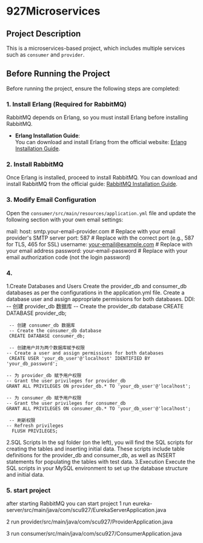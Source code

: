 # 927Microservices

## Project Description
This is a microservices-based project, which includes multiple services such as `consumer` and `provider`.

## Before Running the Project

Before running the project, ensure the following steps are completed:

### 1. Install Erlang (Required for RabbitMQ)

RabbitMQ depends on Erlang, so you must install Erlang before installing RabbitMQ.

- **Erlang Installation Guide**:  
  You can download and install Erlang from the official website: [Erlang Installation Guide](https://www.erlang.org/downloads).

### 2. Install RabbitMQ

Once Erlang is installed, proceed to install RabbitMQ. You can download and install RabbitMQ from the official guide: [RabbitMQ Installation Guide](https://www.rabbitmq.com/download.html).

### 3. Modify Email Configuration

Open the `consumer/src/main/resources/application.yml` file and update the following section with your own email settings:


mail:
  host: smtp.your-email-provider.com   # Replace with your email provider's SMTP server
  port: 587                            # Replace with the correct port (e.g., 587 for TLS, 465 for SSL)
  username: your-email@example.com     # Replace with your email address
  password: your-email-password        # Replace with your email authorization code (not the login password) 

### 4. 
1.Create Databases and Users
  Create the provider_db and consumer_db databases as per the configurations in the application.yml file.
  Create a database user and assign appropriate permissions for both databases.
  DDl:
     -- 创建 provider_db 数据库
     -- Create the provider_db database
       CREATE DATABASE provider_db;

     -- 创建 consumer_db 数据库
     -- Create the consumer_db database
     CREATE DATABASE consumer_db;

     -- 创建用户并为两个数据库赋予权限
    -- Create a user and assign permissions for both databases
     CREATE USER 'your_db_user'@'localhost' IDENTIFIED BY 'your_db_password';

    -- 为 provider_db 赋予用户权限
    -- Grant the user privileges for provider_db
    GRANT ALL PRIVILEGES ON provider_db.* TO 'your_db_user'@'localhost';

    -- 为 consumer_db 赋予用户权限
    -- Grant the user privileges for consumer_db
    GRANT ALL PRIVILEGES ON consumer_db.* TO 'your_db_user'@'localhost';

     -- 刷新权限
    -- Refresh privileges
      FLUSH PRIVILEGES;
2.SQL Scripts
   In the sql folder (on the left), you will find the SQL scripts for creating the tables and inserting initial data. These scripts include table definitions for the provider_db and consumer_db, as well as INSERT statements for populating the tables with test data.
3.Execution
  Execute the SQL scripts in your MySQL environment to set up the database structure and initial data.



### 5. start project
after starting  RabbitMQ you can start project
1 run eureka-server/src/main/java/com/scu927/EurekaServerApplication.java

2 run provider/src/main/java/com/scu927/ProviderApplication.java

3 run consumer/src/main/java/com/scu927/ConsumerApplication.java